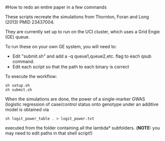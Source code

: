 #How to redo an entire paper in a few commands

These scripts recreate the simulations from Thornton, Foran and Long (2013) PMID 23437004.

They are currently set up to run on the UCI cluster, which uses a Grid Engie (GE) queue.

To run these on your own GE system, you will need to:

* Edit "submit.sh" and add a -q queue1,queue2,etc. flag to each qsub command.
* Edit each script so that the path to each binary is correct

To execute the workflow:
```
sh setup.sh
sh submit.sh
```

When the simulations are done, the power of a single-marker GWAS (logistic regression of case/control status onto genotype under an additive model is obtained via

```
sh logit_power_table . > logit_power.txt
```

executed from the folder containing all the lambda\* subfolders.  (__NOTE:__ you may need to edit paths in that shell script!)

